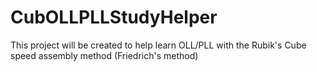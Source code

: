# CubOLLPLLStudyHelper
This project will be created to help learn OLL/PLL with the Rubik's Cube speed assembly method (Friedrich's method)  

